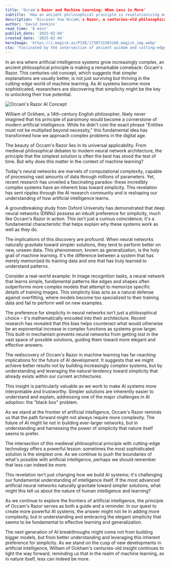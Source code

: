 ```yaml
---
title: 'Occam's Razor and Machine Learning: When Less is More'
subtitle: 'How an ancient philosophical principle is revolutionizing modern AI'
description: 'Discover how Occam\'s Razor, a centuries-old philosophical principle advocating simplicity, is revolutionizing modern artificial intelligence and machine learning. Learn why the world\'s most complex AI systems have an inherent bias toward simple solutions, and what this means for the future of technology.'
author: 'David Jenkins'
read_time: '8 mins'
publish_date: '2025-02-04'
created_date: '2025-02-04'
heroImage: 'https://i.magick.ai/PIXE/1738731503168_magick_img.webp'
cta: 'Fascinated by the intersection of ancient wisdom and cutting-edge AI? Follow us on LinkedIn for more insights into how classical principles are shaping the future of technology.'
---
```


In an era where artificial intelligence systems grow increasingly complex, an ancient philosophical principle is making a remarkable comeback: Occam's Razor. This centuries-old concept, which suggests that simpler explanations are usually better, is not just surviving but thriving in the cutting-edge world of machine learning. As AI systems become more sophisticated, researchers are discovering that simplicity might be the key to unlocking their true potential.

![Occam's Razor AI Concept](https://assets.magick.ai/occams-razor-ai-hero.jpg)

William of Ockham, a 14th-century English philosopher, likely never imagined that his principle of parsimony would become a cornerstone of modern artificial intelligence. While he didn't coin the exact phrase "Entities must not be multiplied beyond necessity," this fundamental idea has transformed how we approach complex problems in the digital age.

The beauty of Occam's Razor lies in its universal applicability. From medieval philosophical debates to modern neural network architecture, the principle that the simplest solution is often the best has stood the test of time. But why does this matter in the context of machine learning?

Today's neural networks are marvels of computational complexity, capable of processing vast amounts of data through millions of parameters. Yet, recent research has unveiled a fascinating paradox: these incredibly complex systems have an inherent bias toward simplicity. This revelation has sent ripples through the AI research community and is reshaping our understanding of how artificial intelligence learns.

A groundbreaking study from Oxford University has demonstrated that deep neural networks (DNNs) possess an inbuilt preference for simplicity, much like Occam's Razor in action. This isn't just a curious coincidence; it's a fundamental characteristic that helps explain why these systems work as well as they do.

The implications of this discovery are profound. When neural networks naturally gravitate toward simpler solutions, they tend to perform better on new, unseen data. This phenomenon, known as generalization, is the holy grail of machine learning. It's the difference between a system that has merely memorized its training data and one that has truly learned to understand patterns.

Consider a real-world example: In image recognition tasks, a neural network that learns simple, fundamental patterns like edges and shapes often outperforms more complex models that attempt to memorize specific details of training images. This simplicity bias acts as a natural defense against overfitting, where models become too specialized to their training data and fail to perform well on new examples.

The preference for simplicity in neural networks isn't just a philosophical choice – it's mathematically encoded into their architecture. Recent research has revealed that this bias helps counteract what would otherwise be an exponential increase in complex functions as systems grow larger. This built-in mechanism prevents neural networks from getting lost in the vast space of possible solutions, guiding them toward more elegant and effective answers.

The rediscovery of Occam's Razor in machine learning has far-reaching implications for the future of AI development. It suggests that we might achieve better results not by building increasingly complex systems, but by understanding and leveraging the natural tendency toward simplicity that already exists within our current architectures.

This insight is particularly valuable as we work to make AI systems more interpretable and trustworthy. Simpler solutions are inherently easier to understand and explain, addressing one of the major challenges in AI adoption: the "black box" problem.

As we stand at the frontier of artificial intelligence, Occam's Razor reminds us that the path forward might not always require more complexity. The future of AI might lie not in building ever-larger networks, but in understanding and harnessing the power of simplicity that nature itself seems to prefer.

The intersection of this medieval philosophical principle with cutting-edge technology offers a powerful lesson: sometimes the most sophisticated solution is the simplest one. As we continue to push the boundaries of what's possible with artificial intelligence, perhaps we should remember that less can indeed be more.

This revelation isn't just changing how we build AI systems; it's challenging our fundamental understanding of intelligence itself. If the most advanced artificial neural networks naturally gravitate toward simpler solutions, what might this tell us about the nature of human intelligence and learning?

As we continue to explore the frontiers of artificial intelligence, the principle of Occam's Razor serves as both a guide and a reminder. In our quest to create more powerful AI systems, the answer might not lie in adding more complexity, but in understanding and embracing the elegant simplicity that seems to be fundamental to effective learning and generalization.

The next generation of AI breakthroughs might come not from building bigger models, but from better understanding and leveraging this inherent preference for simplicity. As we stand on the cusp of new developments in artificial intelligence, William of Ockham's centuries-old insight continues to light the way forward, reminding us that in the realm of machine learning, as in nature itself, less can indeed be more.